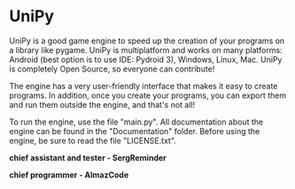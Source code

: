 # UniPy
UniPy is a good game engine to speed up the creation of your programs on a library like pygame. UniPy is multiplatform and works on many platforms: Android (best option is to use IDE: Pydroid 3), Windows, Linux, Mac. UniPy is completely Open Source, so everyone can contribute!

The engine has a very user-friendly interface that makes it easy to create programs. In addition, once you create your programs, you can export them and run them outside the engine, and that's not all!

To run the engine, use the file "main.py".
All documentation about the engine can be found in the "Documentation" folder.
Before using the engine, be sure to read the file "LICENSE.txt".


__chief assistant and tester - SergReminder__

__chief programmer - AlmazCode__
